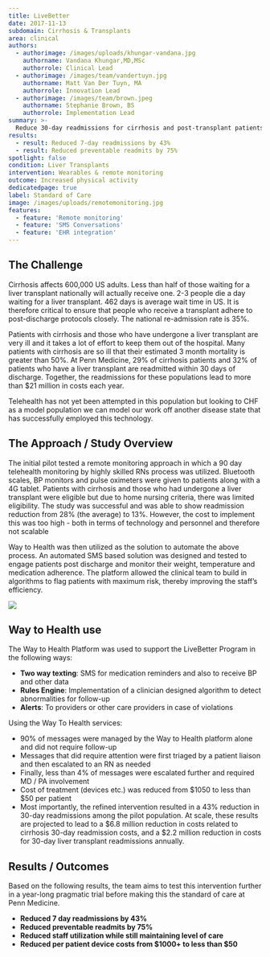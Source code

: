 ```yaml
---
title: LiveBetter
date: 2017-11-13
subdomain: Cirrhosis & Transplants
area: clinical
authors:
  - authorimage: /images/uploads/khungar-vandana.jpg
    authorname: Vandana Khungar,MD,MSc
    authorrole: Clinical Lead
  - authorimage: /images/team/vandertuyn.jpg
    authorname: Matt Van Der Tuyn, MA
    authorrole: Innovation Lead
  - authorimage: /images/team/brown.jpeg
    authorname: Stephanie Brown, BS
    authorrole: Implementation Lead
summary: >-
  Reduce 30-day readmissions for cirrhosis and post-transplant patients by remotely monitoring weight, mental function, medication adherence and temperature
results:
  - result: Reduced 7-day readmissions by 43%
  - result: Reduced preventable readmits by 75%
spotlight: false
condition: Liver Transplants
intervention: Wearables & remote monitoring
outcome: Increased physical activity
dedicatedpage: true
label: Standard of Care 
image: /images/uploads/remotemonitoring.jpg
features:
  - feature: 'Remote monitoring'
  - feature: 'SMS Conversations'
  - feature: 'EHR integration'  
---
```


## The Challenge

Cirrhosis affects 600,000 US adults. Less than half of those waiting for a liver transplant nationally will actually receive one. 2-3 people die a day waiting for a liver transplant.
462 days is average wait time in US. It is therefore critical to ensure that people who receive a transplant adhere to post-discharge protocols closely. The national re-admission rate is 35%.

Patients with cirrhosis and those who have undergone a liver transplant are very ill and it takes a lot of effort to keep them out of the hospital. Many patients with cirrhosis are so ill that their estimated 3 month mortality is greater than 50%. At Penn Medicine, 29% of cirrhosis patients and 32% of patients who have a liver transplant are readmitted within 30 days of discharge.  Together, the readmissions for these populations lead to more than $21 million in costs each year.

Telehealth has not yet been attempted in this population but looking to CHF as a model population we can model our work off another disease state that has successfully employed this technology.

## The Approach / Study Overview

The initial pilot tested a remote monitoring approach in which a 90 day telehealth monitoring by highly skilled RNs process was utilized. Bluetooth scales, BP monitors and pulse oximeters were given to patients along with a 4G tablet.  Patients with cirrhosis and those who had undergone a liver transplant were eligible but due to home nursing criteria, there was limited eligibility. The study was successful and was able to show readmission reduction from 28% (the average) to 13%. However, the cost to implement this was too high - both in terms of technology and personnel and therefore not scalable 

Way to Health was then utilized as the solution to automate the above process. An automated SMS based solution was designed and tested to engage patients post discharge and monitor their weight, temperature and medication adherence. The platform allowed the clinical team to build in algorithms to flag patients with maximum risk, thereby improving the staff’s efficiency.

<img class="center" src="/images/peng/livbetter.png" />

## Way to Health use
The Way to Health Platform was used to support the LiveBetter Program in the following ways:

- **Two way texting**: SMS for medication reminders and also to receive BP and other data
- **Rules Engine**: Implementation of a clinician designed algorithm to detect abnormalities for follow-up
- **Alerts**: To providers or other care providers in case of violations


Using the Way To Health services:

- 90% of messages were managed by the Way to Health platform alone and did not require follow-up
- Messages that did require attention were first triaged by a patient liaison and then escalated to an RN as needed
- Finally, less than 4% of messages were escalated further and required MD / PA involvement
- Cost of treatment (devices etc.) was reduced from $1050 to less than $50 per patient
- Most importantly, the refined intervention resulted in a 43% reduction in 30-day readmissions among the pilot population.  At scale, these results are projected to lead to a $6.8 million reduction in costs related to cirrhosis 30-day readmission costs, and a $2.2 million reduction in costs for 30-day liver transplant readmissions annually.

## Results / Outcomes

Based on the following results, the team aims to test this intervention further in a year-long pragmatic trial before making this the standard of care at Penn Medicine. 

- **Reduced 7 day readmissions by 43%**
- **Reduced preventable readmits by 75%**
- **Reduced staff utilization while still maintaining level of care**
- **Reduced per patient device costs from $1000+ to less than $50**
